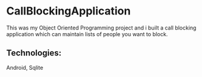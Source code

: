 # CallBlockingApplication
This was my Object Oriented Programming project and i built a call blocking application which can maintain lists of people you want to block. 

## Technologies:
Android, Sqlite
